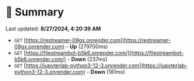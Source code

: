 # 📖 Summary
Last updated: **8/27/2024, 4:20:39 AM**

- `GET` [https://restreamer-09gx.onrender.com](https://restreamer-09gx.onrender.com) - **Up** (279700ms)
- `GET` [https://filestreambot-b5k6.onrender.com/](https://filestreambot-b5k6.onrender.com/) - **Down** (237ms)
- `GET` [https://jupyterlab-python3-12-3.onrender.com](https://jupyterlab-python3-12-3.onrender.com) - **Down** (181ms)

